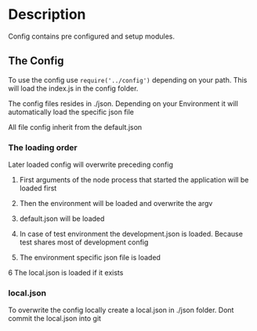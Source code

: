 # Description

Config contains pre configured and setup modules.

## The Config

To use the config use ```require('../config')``` depending on your path. This will load the index.js in the config folder.

The config files resides in ./json. Depending on your Environment it will automatically load the specific json file

All file config inherit from the default.json

### The loading order

Later loaded config will overwrite preceding config

1. First arguments of the node process that started the application will be loaded first
 
2. Then the environment will be loaded and overwrite the argv

3. default.json will be loaded

4. In case of test environment the development.json is loaded. Because test shares most of development config

5. The environment specific json file is loaded

6 The local.json is loaded if it exists


### local.json
To overwrite the config locally create a local.json in ./json folder. Dont commit the local.json into git
